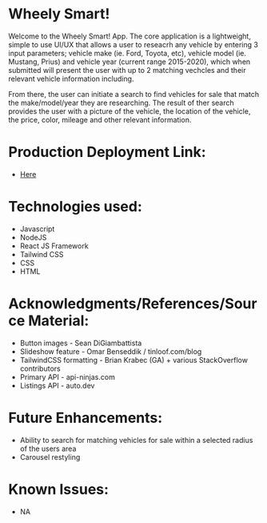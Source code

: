 # Wheely Smart!

Welcome to the Wheely Smart! App.  The core application is a lightweight, simple to use UI/UX that allows a user to reseacrh any vehicle by entering 3 input parameters; vehicle make (ie. Ford, Toyota, etc), vehicle model (ie. Mustang, Prius) and vehicle year (current range 2015-2020), which when submitted will present the user with up to 2 matching vechcles and their relevant vehicle information including.

From there, the user can initiate a search to find vehicles for sale that match the make/model/year they are researching.  The result of ther search provides the user with a picture of the vehicle, the location of the vehicle, the price, color, mileage and other relevant information.


# Production Deployment Link:

- [Here](https://wheely-smart.netlify.app/)


# Technologies used:

- Javascript
- NodeJS
- React JS Framework
- Tailwind CSS
- CSS
- HTML


# Acknowledgments/References/Source Material:

- Button images - Sean DiGiambattista
- Slideshow feature - Omar Benseddik / tinloof.com/blog
- TailwindCSS formatting - Brian Krabec (GA) + various StackOverflow contributors
- Primary API - api-ninjas.com
- Listings API - auto.dev


# Future Enhancements:

- Ability to search for matching vehicles for sale within a selected radius of the users area 
- Carousel restyling

# Known Issues:

- NA